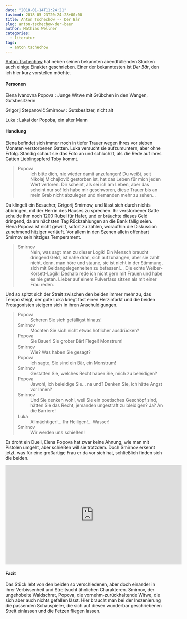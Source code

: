```yaml
---
date: "2018-01-14T11:24:21"
lastmod: 2018-05-23T20:24:28+00:00
title: Anton Tschechow -- Der Bär
slug: anton-tschechow-der-baer
author: Mathias Wellner
categories:
  - literatur
tags:
  - anton tschechow
---
```

[Anton Tschechow](https://de.wikipedia.org/wiki/Anton_Pawlowitsch_Tschechow) hat neben seinen bekannten abendfüllenden Stücken auch einige Einakter geschrieben. Einer der bekanntesten ist *Der Bär*, den ich hier kurz vorstellen möchte. 
<!--more-->

#### Personen

Elena Ivanovna Popova
:   Junge Witwe mit Grübchen in den Wangen, Gutsbesitzerin

Grigorij Stepanovič Smirnow
:   Gutsbesitzer, nicht alt

Luka
:   Lakai der Popoba, ein alter Mann

#### Handlung

Elena befindet sich immer noch in tiefer Trauer wegen ihres vor sieben Monaten verstorbenen Gatten. Luka versucht sie aufzumuntern, aber ohne Erfolg. Ständig schaut sie das Foto an und schluchzt, als die Rede auf ihres Gatten Lieblingspferd Toby kommt.

<blockquote class="blockquote">
  <dl class="mb-0">
    <dt>Popova</dt>
    <dd>Ich bitte dich, nie wieder damit anzufangen! Du weißt, seit Nikolaj Michajlovič gestorben ist, hat das Leben für mich jeden Wert verloren. Dir scheint, als sei ich am Leben, aber das scheint nur so! Ich habe mir geschworen, diese Trauer bis an mein Grab nicht abzulegen und niemanden mehr zu sehen...</dd>
  </dl>
</blockquote>

Da klingelt ein Besucher, Grigorij Smirnow, und lässt sich durch nichts abbringen, mit der Herrin des Hauses zu sprechen. Ihr verstorbener Gatte schulde ihm noch 1200 Rubel für Hafer, und er bräuchte dieses Geld dringend, da am nächsten Tag Rückzahlungen an die Bank fällig seien. Elena Popova ist nicht gewillt, sofort zu zahlen, woraufhin die Diskussion zunehmend hitziger verläuft. Vor allem in den Szenen allein offenbart Smirnov sein hitziges Temperament. 

<blockquote class="blockquote">
  <dl class="mb-0">
    <dt>Smirnov</dt>
    <dd>Nein, was sagt man zu dieser Logik! Ein Mensch braucht dringend Geld, ist nahe dran, sich aufzuhängen, aber sie zahlt nicht, denn, man höre und staune, sie ist nicht in der Stimmung, sich mit Geldangelegenheiten zu befassen!... Die echte Weiber-Korsett-Logik! Deshalb rede ich nicht gern mit Frauen und habe es nie getan. Lieber auf einem Pulverfass sitzen als mit einer Frau reden.</dd>
  </dl>
</blockquote>

Und so spitzt sich der Streit zwischen den beiden immer mehr zu, das Tempo steigt, der gute Luka kriegt fast einen Herzinfarkt und die beiden Protagonisten steigern sich in ihren Anschuldigungen.

<blockquote class="blockquote">
  <dl class="mb-0">
    <dt>Popova</dt>
    <dd>Scheren Sie sich gefälligst hinaus!</dd>
    <dt>Smirnov</dt>
    <dd>Möchten Sie sich nicht etwas höflicher ausdrücken?</dd>
    <dt>Popova</dt>
    <dd>Sie Bauer! Sie grober Bär! Flegel! Monstrum!</dd>
    <dt>Smirnov</dt>
    <dd>Wie? Was haben Sie gesagt?</dd>
    <dt>Popova</dt>
    <dd>Ich sagte, Sie sind ein Bär, ein Monstrum!</dd>
    <dt>Smirnov</dt>
    <dd>Gestatten Sie, welches Recht haben Sie, mich zu beleidigen?</dd>
    <dt>Popova</dt>
    <dd>Jawohl, ich beleidige Sie... na und? Denken Sie, ich hätte Angst vor Ihnen?</dd>
    <dt>Smirnov</dt>
    <dd>Und Sie denken wohl, weil Sie ein poetisches Geschöpf sind, hätten Sie das Recht, jemanden ungestraft zu bleidigen? Ja? An die Barriere!</dd>
    <dt>Luka</dt>
    <dd>Allmächtiger!... Ihr Heiligen!... Wasser!</dd>
    <dt>Smirnov</dt>
    <dd>Wir werden uns schießen!</dd>
  </dl>
</blockquote>

Es droht ein Duell, Elena Popova hat zwar keine Ahnung, wie man mit Pistolen umgeht, aber schießen will sie trotzdem. Doch Smirnov erkennt jetzt, was für eine großartige Frau er da vor sich hat, schließlich finden sich die beiden. 

<iframe width="560" height="315" src="https://www.youtube.com/embed/pB1boWLHDP4" frameborder="0" allow="autoplay; encrypted-media" allowfullscreen></iframe>

#### Fazit

Das Stück lebt von den beiden so verschiedenen, aber doch einander in ihrer Verbissenheit und Streitsucht ähnlichen Charakteren. Smirnov, der ungehobelte Waldschrat, Popova, die vornehm-zurückhaltende Witwe, die sich aber auch nichts gefallen lässt. Hier braucht man bei der Inszenierung die passenden Schauspieler, die sich auf diesen wunderbar geschriebenen Streit einlassen und die Fetzen fliegen lassen. 